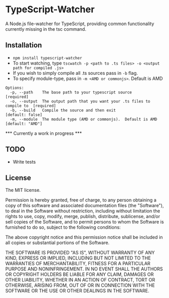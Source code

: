 TypeScript-Watcher
==================

A Node.js file-watcher for TypeScript, providing common functionality currently missing in the tsc command.  

Installation
-------------
- `npm install typescript-watcher`
- To start watching, type `tscwatch -p <path to .ts files> -o <output path for compiled .js>`
- If you wish to simply compile all .ts sources pass in `-b` flag.  
- To specify module-type, pass in `-m <AMD or commonjs>`.  Default is AMD

```
Options:
  -p, --path    The base path to your typescript source                     [required]
  -o, --output  The output path that you want your .ts files to compile to  [required]
  -b, --build   Compile the source and then exit                            [default: false]
  -m, --module  The module type (AMD or commonjs).  Default is AMD          [default: "AMD"]
```

*** Currently a work in progress ***

TODO
----
- Write tests

## License
The MIT license.

Permission is hereby granted, free of charge, to any person obtaining a copy of
this software and associated documentation files (the "Software"), to deal in
the Software without restriction, including without limitation the rights to
use, copy, modify, merge, publish, distribute, sublicense, and/or sell copies
of the Software, and to permit persons to whom the Software is furnished to do
so, subject to the following conditions:

The above copyright notice and this permission notice shall be included in all
copies or substantial portions of the Software.

THE SOFTWARE IS PROVIDED "AS IS", WITHOUT WARRANTY OF ANY KIND, EXPRESS OR
IMPLIED, INCLUDING BUT NOT LIMITED TO THE WARRANTIES OF MERCHANTABILITY,
FITNESS FOR A PARTICULAR PURPOSE AND NONINFRINGEMENT. IN NO EVENT SHALL THE
AUTHORS OR COPYRIGHT HOLDERS BE LIABLE FOR ANY CLAIM, DAMAGES OR OTHER
LIABILITY, WHETHER IN AN ACTION OF CONTRACT, TORT OR OTHERWISE, ARISING FROM,
OUT OF OR IN CONNECTION WITH THE SOFTWARE OR THE USE OR OTHER DEALINGS IN THE
SOFTWARE.